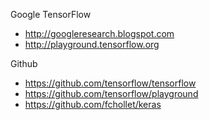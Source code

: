 Google TensorFlow

* http://googleresearch.blogspot.com  
* http://playground.tensorflow.org

Github
* https://github.com/tensorflow/tensorflow
* https://github.com/tensorflow/playground 
* https://github.com/fchollet/keras


